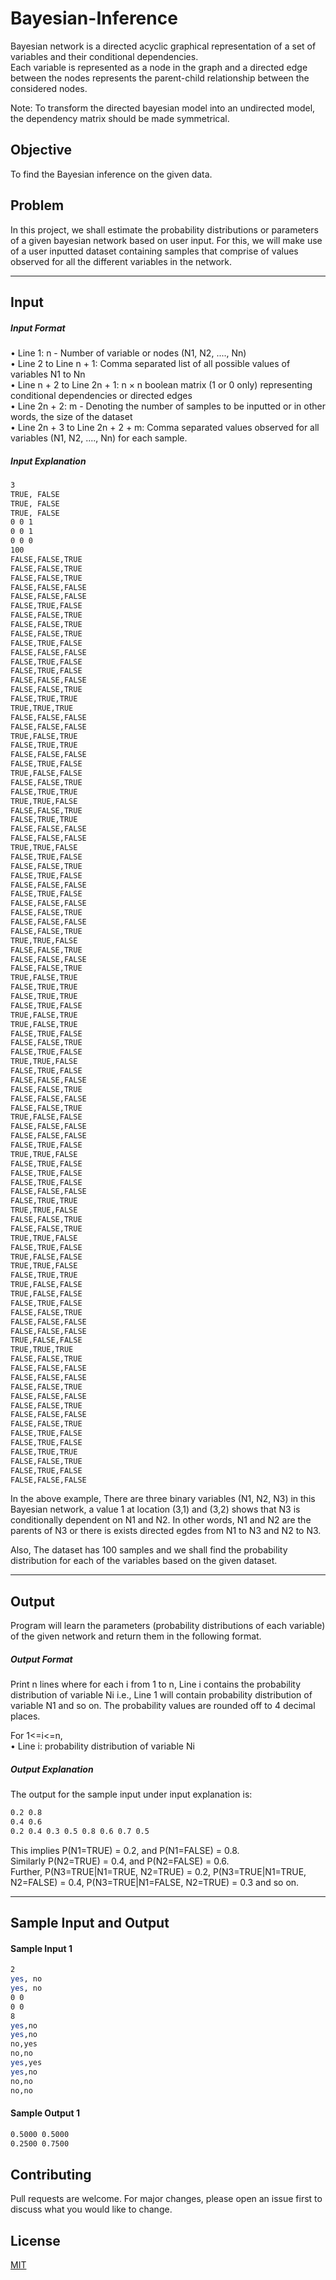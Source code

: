 # Bayesian-Inference
Bayesian network is a directed acyclic graphical representation of a set of variables and their conditional dependencies.\
Each variable is represented as a node in the graph and a directed edge between the nodes represents the parent-child relationship between the considered nodes.

Note: To transform the directed bayesian model into an undirected model, the dependency matrix should be made symmetrical.
## Objective
To find the Bayesian inference on the given data.
## Problem  
In this project, we shall estimate the probability distributions or parameters of a given bayesian network based on user input. For this, we will make use of a user inputted dataset containing samples that comprise of values observed for all the different variables in the network.
- - - -
## Input
##### Input Format
• Line 1: n - Number of variable or nodes (N1, N2, ...., Nn) \
• Line 2 to Line n + 1: Comma separated list of all possible values of variables N1 to Nn \
• Line n + 2 to Line 2n + 1: n × n boolean matrix (1 or 0 only) representing conditional dependencies or directed edges \
• Line 2n + 2: m - Denoting the number of samples to be inputted or in other words, the size of the dataset \
• Line 2n + 3 to Line 2n + 2 + m: Comma separated values observed for all variables (N1, N2, ...., Nn) for each sample.
##### Input Explanation
```bash
3
TRUE, FALSE
TRUE, FALSE
TRUE, FALSE
0 0 1
0 0 1
0 0 0
100
FALSE,FALSE,TRUE
FALSE,FALSE,TRUE
FALSE,FALSE,TRUE
FALSE,FALSE,FALSE
FALSE,FALSE,FALSE
FALSE,TRUE,FALSE
FALSE,FALSE,TRUE
FALSE,FALSE,TRUE
FALSE,FALSE,TRUE
FALSE,TRUE,FALSE
FALSE,FALSE,FALSE
FALSE,TRUE,FALSE
FALSE,TRUE,FALSE
FALSE,FALSE,FALSE
FALSE,FALSE,TRUE
FALSE,TRUE,TRUE
TRUE,TRUE,TRUE
FALSE,FALSE,FALSE
FALSE,FALSE,FALSE
TRUE,FALSE,TRUE
FALSE,TRUE,TRUE
FALSE,FALSE,FALSE
FALSE,TRUE,FALSE
TRUE,FALSE,FALSE
FALSE,FALSE,TRUE
FALSE,TRUE,TRUE
TRUE,TRUE,FALSE
FALSE,FALSE,TRUE
FALSE,TRUE,TRUE
FALSE,FALSE,FALSE
FALSE,FALSE,FALSE
TRUE,TRUE,FALSE
FALSE,TRUE,FALSE
FALSE,FALSE,TRUE
FALSE,TRUE,FALSE
FALSE,FALSE,FALSE
FALSE,TRUE,FALSE
FALSE,FALSE,FALSE
FALSE,FALSE,TRUE
FALSE,FALSE,FALSE
FALSE,FALSE,TRUE
TRUE,TRUE,FALSE
FALSE,FALSE,TRUE
FALSE,FALSE,FALSE
FALSE,FALSE,TRUE
TRUE,FALSE,TRUE
FALSE,TRUE,TRUE
FALSE,TRUE,TRUE
FALSE,TRUE,FALSE
TRUE,FALSE,TRUE
TRUE,FALSE,TRUE
FALSE,TRUE,FALSE
FALSE,FALSE,TRUE
FALSE,TRUE,FALSE
TRUE,TRUE,FALSE
FALSE,TRUE,FALSE
FALSE,FALSE,FALSE
FALSE,FALSE,TRUE
FALSE,FALSE,FALSE
FALSE,FALSE,TRUE
TRUE,FALSE,FALSE
FALSE,FALSE,FALSE
FALSE,FALSE,FALSE
FALSE,TRUE,FALSE
TRUE,TRUE,FALSE
FALSE,TRUE,FALSE
FALSE,TRUE,FALSE
FALSE,TRUE,FALSE
FALSE,FALSE,FALSE
FALSE,TRUE,TRUE
TRUE,TRUE,FALSE
FALSE,FALSE,TRUE
FALSE,FALSE,TRUE
TRUE,TRUE,FALSE
FALSE,TRUE,FALSE
TRUE,FALSE,FALSE
TRUE,TRUE,FALSE
FALSE,TRUE,TRUE
TRUE,FALSE,FALSE
TRUE,FALSE,FALSE
FALSE,TRUE,FALSE
FALSE,FALSE,TRUE
FALSE,FALSE,FALSE
FALSE,FALSE,FALSE
TRUE,FALSE,FALSE
TRUE,TRUE,TRUE
FALSE,FALSE,TRUE
FALSE,FALSE,FALSE
FALSE,FALSE,FALSE
FALSE,FALSE,TRUE
FALSE,FALSE,FALSE
FALSE,FALSE,TRUE
FALSE,FALSE,FALSE
FALSE,FALSE,TRUE
FALSE,TRUE,FALSE
FALSE,TRUE,FALSE
FALSE,TRUE,TRUE
FALSE,FALSE,TRUE
FALSE,TRUE,FALSE
FALSE,FALSE,FALSE
```
In the above example, There are three binary variables (N1, N2, N3) in this Bayesian network, a value 1 at location (3,1) and (3,2) shows that N3 is conditionally dependent on N1 and N2. In other words, N1 and N2 are the parents of N3 or there is exists directed egdes from N1 to N3 and N2 to N3.

Also,
The dataset has 100 samples and we shall find the probability distribution for each of the variables based on the given dataset. 
- - - -
## Output
Program will learn the parameters (probability distributions of each variable) of the given network and return them in the following format.
##### Output Format
Print n lines where for each i from 1 to n, Line i contains the probability distribution of variable Ni i.e., Line 1 will contain probability distribution of variable N1 and so on. The probability values are rounded off to 4 decimal places.

For 1<=i<=n,\
• Line i: probability distribution of variable Ni 
##### Output Explanation
The output for the sample input under input explanation is:
```bash
0.2 0.8
0.4 0.6
0.2 0.4 0.3 0.5 0.8 0.6 0.7 0.5
```
This implies P(N1=TRUE) = 0.2, and P(N1=FALSE) = 0.8.\
Similarly P(N2=TRUE) = 0.4, and P(N2=FALSE) = 0.6.\
Further, P(N3=TRUE|N1=TRUE, N2=TRUE) = 0.2, P(N3=TRUE|N1=TRUE, N2=FALSE) = 0.4, P(N3=TRUE|N1=FALSE, N2=TRUE) = 0.3 and so on.
- - - -

## Sample Input and Output
#### Sample Input 1
```bash
2
yes, no
yes, no
0 0
0 0
8
yes,no
yes,no
no,yes
no,no
yes,yes
yes,no
no,no
no,no
```
#### Sample Output 1
```bash
0.5000 0.5000 
0.2500 0.7500
```
## Contributing
Pull requests are welcome. For major changes, please open an issue first to discuss what you would like to change.

## License
[MIT](https://choosealicense.com/licenses/mit/)

